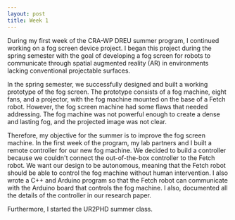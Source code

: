 ```yaml
---
layout: post
title: Week 1
---
```


During my first week of the CRA-WP DREU summer program, I continued working on a fog screen device project. I began this project during the spring semester with the goal of developing a fog screen for robots to communicate through spatial augmented reality (AR) in environments lacking conventional projectable surfaces.

In the spring semester, we successfully designed and built a working prototype of the fog screen. The prototype consists of a fog machine, eight fans, and a projector, with the fog machine mounted on the base of a Fetch robot. However, the fog screen machine had some flaws that needed addressing. The fog machine was not powerful enough to create a dense and lasting fog, and the projected image was not clear.

Therefore, my objective for the summer is to improve the fog screen machine. In the first week of the program, my lab partners and I built a remote controller for our new fog machine. We decided to build a controller because we couldn't connect the out-of-the-box controller to the Fetch robot. We want our design to be autonomous, meaning that the Fetch robot should be able to control the fog machine without human intervention. I also wrote a C++ and Arduino program so that the Fetch robot can communicate with the Arduino board that controls the fog machine. I also, documented all the details of the controller in our research paper.

Furthermore, I started the UR2PHD summer class.